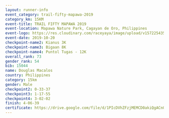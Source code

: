 ```yaml
---
layout: runner-info 
event_category: trail-fifty-mapawa-2019 
category_km: 15KM 
event-title: TRAIL FIFTY MAPAWA 2019  
event-location: Mapawa Nature Park, Cagayan de Oro, Philippines 
event-logo: https://res.cloudinary.com/raceyaya/image/upload/v1572254355/logo/trail-fifty-mapawa_fizjmb.jpg 
event-date: 2019-10-20 
checkpoint-name2: Kianus 3K 
checkpoint-name3: Bigaan 8K 
checkpoint-name4: Puntol Tugas - 12K 
overall_rank: 73
gender_rank: 54
bib: 15044
name: Douglas Macalos
country: Philippines
category: 15km
gender: Male
checkpoint2: 0-33-37
checkpoint3: 1-17-55
checkpoint4: 3-02-02
finish: 4-06-39
certificate: https://drive.google.com/file/d/1PIcDVhZFzjMEMCD0akiQgACn0LtJm3ew/view?usp=sharing
---
```

